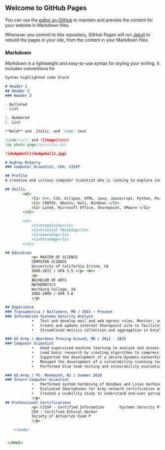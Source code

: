 ## Welcome to GitHub Pages

You can use the [editor on GitHub](https://github.com/amcgarry/miao.github.io/edit/master/index.md) to maintain and preview the content for your website in Markdown files.

Whenever you commit to this repository, GitHub Pages will run [Jekyll](https://jekyllrb.com/) to rebuild the pages in your site, from the content in your Markdown files.

### Markdown

Markdown is a lightweight and easy-to-use syntax for styling your writing. It includes conventions for

```markdown
Syntax highlighted code block

# Header 1
## Header 2
### Header 3

- Bulleted
- List

1. Numbered
2. List

**Bold** and _Italic_ and `Code` text

[Link](url) and ![Image](src)
[my photo page](pictures.md)

![dodgeball](dodgeball2.jpg)

# Audrey McGarry
### Computer Scientist, CEH, CISSP

## Profile
A creative and curious computer scientist who is looking to explore innovative positions related to software development, basic/applied research, information security, or data science. Enjoys learning new languages and skills. Excels at communicating and presenting complex ideas and concepts to technical and non-technical audiences.

## Skills
    	<ul>
    		<li> C++, CSS, Eclipse, HTML, Java, Javascript, Python, Perl, SQL, vi, Maple, MATLAB, R, Sublime </li>
    		<li> CENTOS, Ubuntu, Kali, Windows </li>
    		<li> LaTeX, Microsoft Office, Sharepoint, VMware </li>
    	</ul>

    	<ul>
    		<li>Creativity</li>
    		<li>Critical Thinking</li>
    		<li>Learning</li>
    		<li>Strategy</li>
    	</ul>

## Education
	    	<p> MASTER OF SCIENCE
			COMPUTER SCIENCE
			University of California Irvine, CA
			2009-2011 / GPA 3.5 </p> <br> 
			<p>
			BACHELOR OF ARTS
			MATHEMATICS
			Wartburg College, IA
			2005-2009 / GPA 3.6
			</p>

## Experience
### Transamerica / Baltimore, MD / 2015 – Present
### Information Systems Security Analyst
			•	Test and develop mail and web egress rules. Monitor, address, and educate users on policy and rule violations.
			•	Create and update internal Sharepoint site to facilitate and collect information for disaster recovery exercises.
			•	Streamlined metrics collection and aggregation in Excel for data loss prevention program. Provided thorough documentation, meaningful data summaries, and data interpretation from IronPort proxies.

### US Army / Aberdeen Proving Ground, MD / 2012 - 2015 
### Computer Scientist
			•	Used supervised machine learning to analyze and assess the effectiveness of sensors and countermeasures
			•	Lead basic research by creating algorithms to compress and extract transformed malware 
			•	Supported the development of a secure-dynamic-networking program 
			•	Managed the development of a vulnerability scanning tool
			•	Performed blue team testing and vulnerability evaluations for Army units

### US Army / Ft. Monmouth, NJ / Summer 2010 
### Intern Computer Scientist
			•	Performed system hardening of Windows and Linux machines
			•	Evaluated Smartphones for Army network certification and accreditation
			•	Created a usability study to understand end-user perceptions of security
 			</p>
## Professional Certifications
	 		<p> CISSP - Certified Information    	Systems Security Professional
			CEH - Certified Ethical Hacker
			Society of Actuaries Exam P
			</p>

    </body>


 </html>
